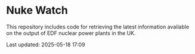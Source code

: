 # Nuke Watch

This repository includes code for retrieving the latest information available on the output of EDF nuclear power plants in the UK.

Last updated: 2025-05-18 17:09